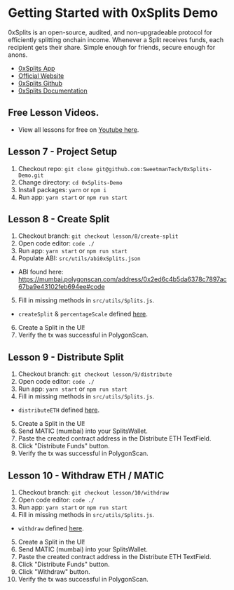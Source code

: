 # Getting Started with 0xSplits Demo

0xSplits is an open-source, audited, and non-upgradeable protocol for efficiently splitting onchain income. Whenever a Split receives funds, each recipient gets their share. Simple enough for friends, secure enough for anons.

- [0xSplits App](https://app.0xsplits.xyz/)
- [Official Website](https://www.0xsplits.xyz/)
- [0xSplits Github](https://github.com/0xSplits)
- [0xSplits Documentation](https://docs.0xsplits.xyz/)

## Free Lesson Videos.

- View all lessons for free on [Youtube here](https://www.youtube.com/watch?v=_OoehngIv4E&list=PLUIDNoExzm94WsSM3uCHu-hfOXo64zCYg).

## Lesson 7 - Project Setup

1. Checkout repo: `git clone git@github.com:SweetmanTech/0xSplits-Demo.git`
2. Change directory: `cd 0xSplits-Demo`
3. Install packages: `yarn` or `npm i`
4. Run app: `yarn start` or `npm run start`

## Lesson 8 - Create Split

1. Checkout branch: `git checkout lesson/8/create-split`
2. Open code editor: `code ./`
3. Run app: `yarn start` or `npm run start`
4. Populate ABI: `src/utils/abi0xSplits.json`

- ABI found here: https://mumbai.polygonscan.com/address/0x2ed6c4b5da6378c7897ac67ba9e43102feb694ee#code

5. Fill in missing methods in `src/utils/Splits.js`.

- `createSplit` & `percentageScale` defined [here](https://docs.0xsplits.xyz/smartcontracts/SplitMain).

6. Create a Split in the UI!
7. Verify the tx was successful in PolygonScan.

## Lesson 9 - Distribute Split

1. Checkout branch: `git checkout lesson/9/distribute`
2. Open code editor: `code ./`
3. Run app: `yarn start` or `npm run start`
4. Fill in missing methods in `src/utils/Splits.js`.

- `distributeETH` defined [here](https://docs.0xsplits.xyz/smartcontracts/SplitMain#distributeeth).

5. Create a Split in the UI!
6. Send MATIC (mumbai) into your SplitsWallet.
7. Paste the created contract address in the Distribute ETH TextField.
8. Click "Distribute Funds" button.
9. Verify the tx was successful in PolygonScan.

## Lesson 10 - Withdraw ETH / MATIC

1. Checkout branch: `git checkout lesson/10/withdraw`
2. Open code editor: `code ./`
3. Run app: `yarn start` or `npm run start`
4. Fill in missing methods in `src/utils/Splits.js`.

- `withdraw` defined [here](https://docs.0xsplits.xyz/smartcontracts/SplitMain#withdraw).

5. Create a Split in the UI!
6. Send MATIC (mumbai) into your SplitsWallet.
7. Paste the created contract address in the Distribute ETH TextField.
8. Click "Distribute Funds" button.
9. Click "Withdraw" button.
10. Verify the tx was successful in PolygonScan.
